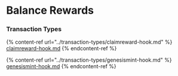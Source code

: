 # Balance Rewards

### Transaction Types

{% content-ref url="../transaction-types/claimreward-hook.md" %}
[claimreward-hook.md](../transaction-types/claimreward-hook.md)
{% endcontent-ref %}

{% content-ref url="../transaction-types/genesismint-hook.md" %}
[genesismint-hook.md](../transaction-types/genesismint-hook.md)
{% endcontent-ref %}

